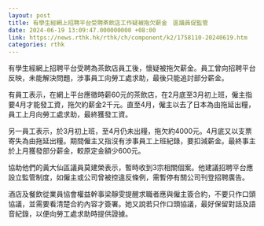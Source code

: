 ```yaml
---
layout: post
title: 有學生經網上招聘平台受聘茶飲店工作疑被拖欠薪金　區議員促監管
date: 2024-06-19 13:09:47.000000000 +08:00
link: https://news.rthk.hk/rthk/ch/component/k2/1758110-20240619.htm
categories: rthk
---
```


有學生經網上招聘平台受聘為茶飲店員工後，懷疑被拖欠薪金。員工曾向招聘平台反映，未能解決問題，涉事員工向勞工處求助，最後只能追討部分薪金。

有員工表示，在網上平台應徵時薪60元的茶飲店，在2月底至3月初上班，僱主指要4月才能發工資，拖欠約薪金2千元。直至4月，僱主以去了日本為由拖延出糧，員工上月向勞工處求助，最終獲發工資。

另一員工表示，於3月初上班，至4月仍未出糧，拖欠約4000元。4月底又以支票寄失為由拖延出糧。期間僱主又指沒有涉事員工上班紀錄，要扣減薪金。最終事主於上月獲發部分薪金，較原定金額少600元。

協助他們的黃大仙區議員莫建榮表示，暫時收到3宗相關個案。他建議招聘平台應設立監管制度，如僱主或公司曾被控違反條例，需暫停有關公司刊登招聘廣告。

酒店及餐飲從業員協會權益幹事梁靜雯提醒求職者應與僱主簽合約，不要只作口頭協議，並需要看清楚合約內容才簽署。她又說若只作口頭協議，最好保留對話及語音紀錄，以便向勞工處求助時提供證據。

